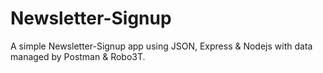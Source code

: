 # Newsletter-Signup
A simple Newsletter-Signup app using JSON, Express & Nodejs with data managed by Postman & Robo3T.
